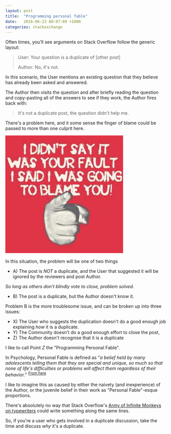 ```yaml
---
layout: post
title:  "Programming personal fable"
date:   2016-06-23 00:07:09 +1000
categories: stackexchange
---
```


Often times, you'll see arguments on Stack Overflow follow the generic layout:

> User: Your question is a duplicate of [other post]
>
> Author: No, it's not.

In this scenario, the User mentions an existing question that they believe has already been asked and answered.

The Author then visits the question and after briefly reading the question and copy-pasting all of the answers to see if they work, the Author fires back with:

> It's not a duplicate post, the question didn't help me.

There's a problem here, and it some sense the finger of blame could be passed to more than one culprit here.

![Looking at you.](/images/blame.jpg)

In this situation, the problem will be one of two things

>
 - A) The post is _NOT_ a duplicate, and the User that suggested it will be ignored by the reviewers and post Author.
>
   _So long as others don't blindly vote to close, problem solved._
>
 - B) The post is a duplicate, but the Author doesn't know it.

Problem B is the more troublesome issue, and can be broken up into three issues:

>
 - X) The User who suggests the duplication doesn't do a good enough job explaining _how_ it is a duplicate.
 - Y) The Community doesn't do a good enough effort to close the post,
 - Z) The Author doesn't recognise that it is a duplicate

I like to call Point _Z_ the "Programming Personal Fable".

In Psychology, Personal Fable is defined as "_a belief held by many adolescents telling them that they are special and unique, so much so that none of life's difficulties or problems will affect them regardless of their behavior._" <sup>[From here](http://www.ncbi.nlm.nih.gov/pubmed/2614649)</sup>

I like to imagine this as caused by either the naivety (and inexperience) of the Author, or the juvenile belief in their work as "Personal Fable"-esque proportions.

There's absolutely no way that Stack Overflow's [Army of Infinite Monkeys on typewriters](https://en.wikipedia.org/wiki/Infinite_monkey_theorem) could write something along the same lines.

So, if you're a user who gets involved in a duplicate discussion, take the time and discuss _why_ it's a duplicate.
